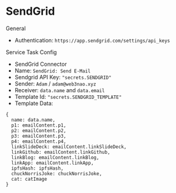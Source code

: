 # SendGrid

General

- Authentication: `https://app.sendgrid.com/settings/api_keys`

Service Task Config

- SendGrid Connector
- Name: `SendGrid: Send E-Mail`
- Sendgrid API Key: `"secrets.SENDGRID"`
- Sender: `Adam` / `adam@web3nao.xyz`
- Receiver: `data.name` and `data.email`
- Template Id: `"secrets.SENDGRID_TEMPLATE"`
- Template Data:

```
{
  name: data.name,
  p1: emailContent.p1,
  p2: emailContent.p2,
  p3: emailContent.p3,
  p4: emailContent.p4,
  linkSlideDeck: emailContent.linkSlideDeck,
  linkGithub: emailContent.linkGithub,
  linkBlog: emailContent.linkBlog,
  linkApp: emailContent.linkApp,
  ipfsHash: ipfsHash,
  chuckNorrisJoke: chuckNorrisJoke,
  cat: catImage
}
```
